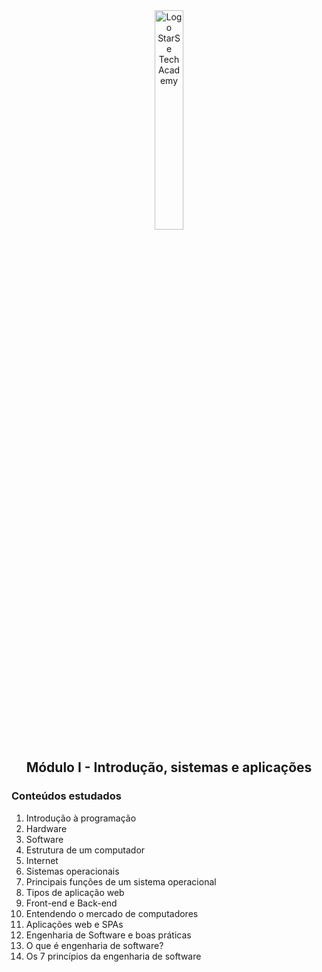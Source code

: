 <div align="center">
  <img src="https://user-images.githubusercontent.com/99208505/167872020-344925cf-cd4b-4c48-864d-0951e792cc72.png" width="30%" alt="Logo StarSe Tech Academy">
  
  ## Módulo I - Introdução, sistemas e aplicações
</div>

<div>
  <h3>Conteúdos estudados</h3>
  <ol>
    <li>Introdução à programação</li>
    <li>Hardware</li>
    <li>Software</li>
    <li>Estrutura de um computador</li>
    <li>Internet</li>
    <li>Sistemas operacionais</li>
    <li>Principais funções de um sistema operacional</li>
    <li>Tipos de aplicação web</li>
    <li>Front-end e Back-end</li>
    <li>Entendendo o mercado de computadores</li>
    <li>Aplicações web e SPAs</li>
    <li>Engenharia de Software e boas práticas</li>
    <li>O que é engenharia de software?</li>
    <li>Os 7 princípios da engenharia de software</li>
  </ol>
</div>



